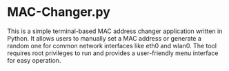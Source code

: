 # MAC-Changer.py
This is a simple terminal-based MAC address changer application written in Python. It allows users to manually set a MAC address or generate a random one for common network interfaces like eth0 and wlan0. The tool requires root privileges to run and provides a user-friendly menu interface for easy operation.
